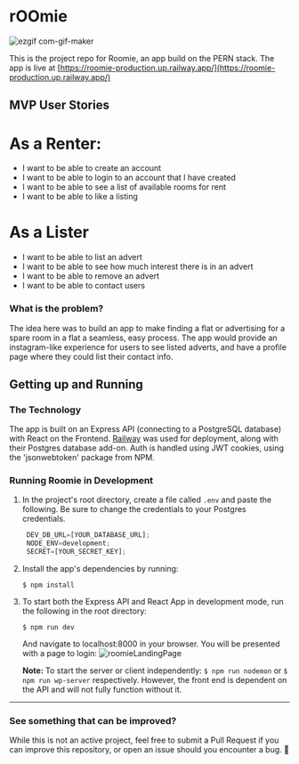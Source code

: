 # rOOmie

![ezgif com-gif-maker](https://user-images.githubusercontent.com/51815749/114259876-62622a00-9a25-11eb-9e6c-9fa956e0cf27.gif)

This is the project repo for Roomie, an app build on the PERN stack. 
The app is live at [https://roomie-production.up.railway.app/](https://roomie-production.up.railway.app/)

## MVP User Stories

# As a Renter:
- I want to be able to create an account
- I want to be able to login to an account that I have created
- I want to be able to see a list of available rooms for rent
- I want to be able to like a listing

# As a Lister
- I want to be able to list an advert
- I want to be able to see how much interest there is in an advert
- I want to be able to remove an advert
- I want to be able to contact users

### What is the problem?

The idea here was to build an app to make finding a flat or advertising for a spare room in a flat a seamless, easy process. 
The app would provide an instagram-like experience for users to see listed adverts, and have a profile page where they could list their contact info.

## Getting up and Running

### The Technology

The app is built on an Express API (connecting to a PostgreSQL database) with React on the Frontend. [Railway](https://railway.app/) was used for deployment, along with their Postgres database add-on.
Auth is handled using JWT cookies, using the 'jsonwebtoken' package from NPM.


### Running Roomie in Development

1. In the project's root directory, create a file called `.env` and paste the following. Be sure to change the credentials to your Postgres credentials.

   ```javascript
    DEV_DB_URL=[YOUR_DATABASE_URL];
    NODE_ENV=development;
    SECRET=[YOUR_SECRET_KEY];
   ```

2. Install the app's dependencies by running:

   ```
   $ npm install
   ```

4. To start both the Express API and React App in development mode, run the following in the root directory:

   ```
   $ npm run dev
   ```
   
   And navigate to localhost:8000 in your browser. You will be presented with a page to login: 
   ![roomieLandingPage](https://user-images.githubusercontent.com/51815749/114248835-e4822c80-99ec-11eb-8157-59dd55596594.png)

   **Note:** To start the server or client independently: `$ npm run nodemon` or `$ npm run wp-server` respectively. However, the front end is dependent on the API and will not fully function without it.

---

### See something that can be improved?

While this is not an active project, feel free to submit a Pull Request if you can improve this repository, or open an issue should you encounter a bug. 🐞
